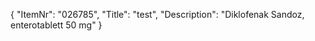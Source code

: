 {
  "ItemNr": "026785",
  "Title": "test",
  "Description": "Diklofenak Sandoz, enterotablett 50 mg"
}